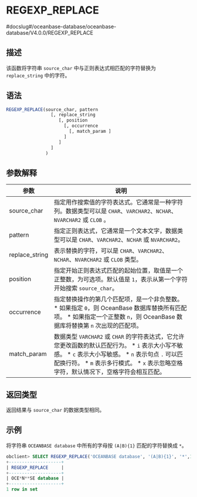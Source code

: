 REGEXP_REPLACE 
===================================
#docslug#/oceanbase-database/oceanbase-database/V4.0.0/REGEXP_REPLACE




描述 
-----------------------

该函数将字符串 `source_char` 中与正则表达式相匹配的字符替换为 `replace_string` 中的字符。

语法 
-----------------------

```sql
REGEXP_REPLACE(source_char, pattern
                 [, replace_string 
                    [, position
                      [, occurrence
                        [, match_param ]
                      ]
                    ]
                 ]
               )
```



参数解释 
-------------------------



|       参数       |                                                                                                                                                                                   说明                                                                                                                                                                                   |
|----------------|------------------------------------------------------------------------------------------------------------------------------------------------------------------------------------------------------------------------------------------------------------------------------------------------------------------------------------------------------------------------|
| source_char    | 指定用作搜索值的字符表达式。它通常是一种字符列。数据类型可以是 `CHAR`、`VARCHAR2`、`NCHAR`、`NVARCHAR2` 或 `CLOB` 。                                                                                                                                                                                                                                                                                       |
| pattern        | 指定正则表达式，它通常是一个文本文字，数据类型可以是 `CHAR`、`VARCHAR2`、`NCHAR` 或 `NVARCHAR2`。                                                                                                                                                                                                                                                                                                    |
| replace_string | 表示替换的字符，可以是 `CHAR`、`VARCHAR2`、`NCHAR`、`NVARCHAR2` 或 `CLOB` 类型。                                                                                                                                                                                                                                                                                                         |
| position       | 指定开始正则表达式匹配的起始位置，取值是一个正整数，为可选项。默认值是 `1`，表示从第一个字符开始搜索 `source_char`。                                                                                                                                                                                                                                                                                                    |
| occurrence     | 指定替换操作的第几个匹配项，是一个非负整数。 * 如果指定 `0`，则 OceanBase 数据库替换所有匹配项。   * 如果指定一个正整数 `n`，则 OceanBase 数据库将替换第 `n` 次出现的匹配项。                                                                                                                                                        |
| match_param    | 数据类型 `VARCHAR2` 或 `CHAR` 的字符表达式，它允许您更改函数的默认匹配行为。 * `i` 表示大小写不敏感。   * `c` 表示大小写敏感。   * `n` 表示句点 `.` 可以匹配换行符。   * `m` 表示多行模式。   * `x` 表示忽略空格字符，默认情况下，空格字符会相互匹配。    |



返回类型 
-------------------------

返回结果与 `source_char` 的数据类型相同。

示例 
-----------------------

将字符串 `OCEANBASE database` 中所有的字母按 `(A|B){1}` 匹配的字符替换成 `*`。

```sql
obclient> SELECT REGEXP_REPLACE('OCEANBASE database', '(A|B){1}', '*',1,0) AS "REGEXP_REPLACE" FROM DUAL;
+--------------------+
| REGEXP_REPLACE     |
+--------------------+
| OCE*N**SE database |
+--------------------+
1 row in set
```


